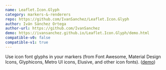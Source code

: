 ```yaml
---
name: Leaflet.Icon.Glyph
category: markers-&-renderers
repo: https://github.com/IvanSanchez/Leaflet.Icon.Glyph
author: Iván Sánchez Ortega
author-url: https://github.com/IvanSanchez
demo: https://ivansanchez.github.io/Leaflet.Icon.Glyph/demo.html
compatible-v0: false
compatible-v1: true
---
```


Use icon font glyphs in your markers (from Font Awesome, Material Design Icons, Glyphicons,			Metro UI icons, Elusive, and other icon fonts). (<a href="https://ivansanchez.github.io/Leaflet.Icon.Glyph/demo.html">demo</a>)
